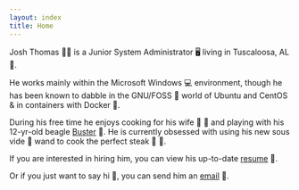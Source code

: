 ```yaml
---
layout: index
title: Home
---
```


Josh Thomas 🙋‍♂️ is a Junior System Administrator 🖥️ living in Tuscaloosa, AL 🐘.

He works mainly within the Microsoft Windows 💻 environment, though he has been known to dabble in the GNU/FOSS 🐧 world of Ubuntu and CentOS & in containers with Docker 🐋.

During his free time he enjoys cooking for his wife 👩 💍 and playing with his 12-yr-old beagle [Buster](https://www.instagram.com/p/XTidm9jaMU/) 🐶. He is currently obsessed with using his new sous vide 🌊 wand to cook the perfect steak 💯 🥩.

If you are interested in hiring him, you can view his up-to-date [resume](https://drive.google.com/file/d/1V2KL5vjbBWJ5V3BiM3qheILJduaHHYMl/view?usp=sharing) 📃.

Or if you just want to say hi 👋, you can send him an [email](mailto:contact@joshuadavidthomas.com) 📧.